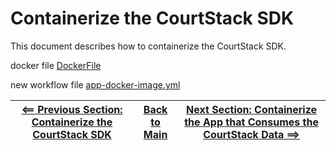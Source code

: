 # Containerize the CourtStack SDK

This document describes how to containerize the CourtStack SDK.

docker file
[DockerFile](../CourtStack.CTC.Workshop-After/Dockerfile)

new workflow file
[app-docker-image.yml](../.github/workflows/app-docker-image.yml)

| [<== Previous Section: Containerize the CourtStack SDK](ContainerizeSDK.md) | [Back to Main](../README.md) | [Next Section: Containerize the App that Consumes the CourtStack Data ==>](ContainerizeApp.md) |
|--|--|--|
